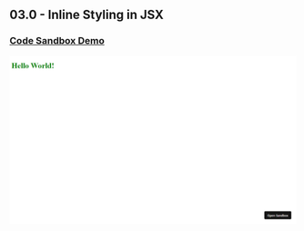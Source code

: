 ## 03.0 - Inline Styling in JSX

### [Code Sandbox Demo](https://neg6y8.csb.app/)

!["Page"](./Page.png)
